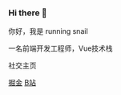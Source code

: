 ### Hi there 👋

你好，我是 running snail

一名前端开发工程师，Vue技术栈

社交主页

[掘金](https://juejin.cn/user/4212984285249245/posts) [B站](https://space.bilibili.com/1822108502)
